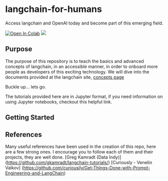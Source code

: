 # langchain-for-humans

Access langchain and OpenAI today and become part of this emerging field.

[![Open In Colab](https://colab.research.google.com/assets/colab-badge.svg)](https://colab.research.google.com/github/brainia-ai/langchain-for-humans)
[![](https://img.shields.io/github/license/harperaa/langchain-for-humans)](https://github.com/harperaa/langchain-for-humans/blob/master/LICENSE)

## Purpose

The purpose of this repository is to teach the basics and advanced concepts of langchain, in an accessible manner, in order to onboard more people as developers of this exciting technology. We will dive into the documents provided at the langchain site, [concepts page](https://docs.langchain.com/docs/components/models/)

Buckle up... lets go.

The tutorials provided here are in Jupyter format, if you need information on using Jupyter notebooks, checkout this helpful link.

## Getting Started

## References

Many useful references have been used in the creation of this repo, here are a few strong ones. I encourage you to follow each of them and their projects, they are well done.
[Greg Kamradt (Data Indy)] (<https://github.com/gkamradt/langchain-tutorials/>)
[Curiously - Venelin Valkov] (<https://github.com/curiousily/Get-Things-Done-with-Prompt-Engineering-and-LangChain>)
